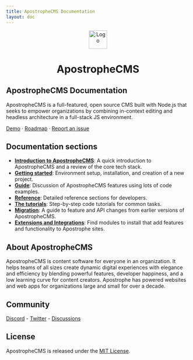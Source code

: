 ```yaml
---
title: ApostropheCMS Documentation
layout: doc
---
```


<div align="center">
  <a href="https://github.com/apostrophecms/apostrophe">
    <img src="/images/apostrophe-primary-mark.svg" alt="Logo" width="50" height="50">
  </a>
  <h1 align="center">ApostropheCMS</h1>
</div>

## ApostropheCMS Documentation

ApostropheCMS is a full-featured, open source CMS built with Node.js that seeks to empower organizations by combining in-context editing and headless architecture in a full-stack JS environment.

[Demo](http://demo.apostrophecms.com/) · [Roadmap](https://roadmap.apostrophecms.com/roadmap) · [Report an issue](https://github.com/apostrophecms/apostrophe/issues/new?assignees=&labels=3.0,bug&template=bug_report.md&title=)

## Documentation sections

- [**Introduction to ApostropheCMS**](/guide/introduction.md): A quick introduction to ApostropheCMS and a review of the core tech stack.
- [**Getting started**](/guide/development-setup.md): Environment setup, installation, and creation of a new project.
- [**Guide**](/guide/modules.md): Discussion of ApostropheCMS features using lots of code examples.
- [**Reference**](/reference/index): Detailed reference sections for developers.
- [**The tutorials**](/tutorials/index): Step-by-step code tutorials for common tasks.
- [**Migration**](/guide/migration/overview.md): A guide to feature and API changes from earlier versions of ApostropheCMS.
- [**Extensions and Integrations**](https://apostrophecms.com/extensions): Find modules to install that add features and functionality to Apostrophe sites.

## About ApostropheCMS

ApostropheCMS is content software for everyone in an organization. It helps teams of all sizes create dynamic digital experiences with elegance and efficiency by blending powerful features, developer happiness, and a low learning curve for content creators. Apostrophe has powered websites and web apps for organizations large and small for over a decade.

## Community

[Discord](https://discord.com/invite/XkbRNq7) - [Twitter](https://twitter.com/apostrophecms) - [Discussions](https://github.com/apostrophecms/apostrophe/discussions)

## License

ApostropheCMS is released under the [MIT License](https://github.com/apostrophecms/apostrophe/blob/main/LICENSE.md).
